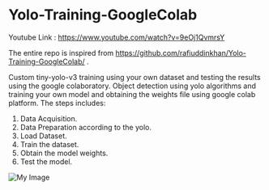 # Yolo-Training-GoogleColab
Youtube Link : <https://www.youtube.com/watch?v=9eOj1QvmrsY>



The entire repo is inspired from https://github.com/rafiuddinkhan/Yolo-Training-GoogleColab/ .

Custom tiny-yolo-v3 training using your own dataset and testing the results using the google colaboratory.
Object detection using yolo algorithms and training your own model and obtaining the weights file using google colab 
platform.
The steps includes:

1. Data Acquisition.
2. Data Preparation according to the yolo.
3. Load Dataset.
4. Train the dataset.
5. Obtain the model weights.
6. Test the model.

![My Image](https://github.com/raajeshlr/Yolo-Training-GoogleColab-master/raw/master/Capture.JPG)

